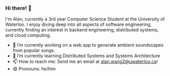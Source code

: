 ### Hi there! 👋

I'm Alan, currently a 3rd year Computer Science Student at the University of Waterloo. I enjoy diving deep into all aspects of software engineering, currently finding an interest in backend engineering, distributed systems, and cloud computing.


- 🔭 I’m currently working on a web app to generate ambient soundscapes from popular songs
- 🌱 I’m currently learning Distributed Systems and Systems Architecture
- 📫 How to reach me: Send me an email at alan.wang2@uwaterloo.ca!
- 😄 Pronouns: he/him


<!--
**AlanWang1/AlanWang1** is a ✨ _special_ ✨ repository because its `README.md` (this file) appears on your GitHub profile.

Here are some ideas to get you started:


- ⚡ Fun fact: ...
-->
